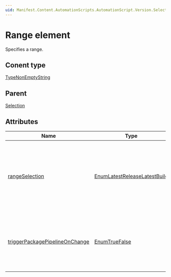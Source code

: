 ```yaml
---
uid: Manifest.Content.AutomationScripts.AutomationScript.Version.Selection.Range
---
```


# Range element

Specifies a range.

## Conent type

[TypeNonEmptyString](xref:Manifest-TypeNonEmptyString)

## Parent

[Selection](xref:Manifest.Content.AutomationScripts.AutomationScript.Version.Selection)

## Attributes

|Name|Type|Required|Description|
|--- |--- |--- |--- |
|[rangeSelection](xref:Manifest.Content.AutomationScripts.AutomationScript.Version.Selection.Range-rangeSelection)|[EnumLatestReleaseLatestBuild](xref:Manifest-EnumLatestReleaseLatestBuild)|Yes|Specifies whether the last version of the range (if used) should be a release or if it can be a development (build) version.|
|[triggerPackagePipelineOnChange](xref:Manifest.Content.AutomationScripts.AutomationScript.Version.Selection.Range-triggerPackagePipelineOnChange )|[EnumTrueFalse](xref:Manifest-EnumTrueFalse)|Yes|Specifies whether a change on this items should trigger the package pipeline chain.|